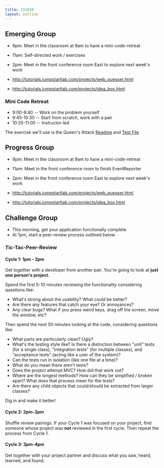 ```yaml
---
title: 131010
layout: outline
---
```


## Emerging Group

* 9pm: Meet in the classroom at 9am to have a mini-code-retreat
* 11am: Self-directed work / exercises
* 2pm: Meet in the front conference room East to explore next week's work

* http://tutorials.jumpstartlab.com/projects/web_guesser.html
* http://tutorials.jumpstartlab.com/projects/idea_box.html

### Mini Code Retreat

* 9:00-9:40 -- Work on the problem yourself
* 9:45-10:30 -- Start from scratch, work with a pair
* 10:35-11:00 -- Instructor-led

The exercise we'll use is the Queen's Attack [Readme](https://github.com/kytrinyx/exercism.io/blob/master/assignments/shared/queen-attack.md) and [Test File](https://github.com/kytrinyx/exercism.io/blob/master/assignments/ruby/queen-attack/queen-attack_test.rb)

## Progress Group

* 9pm: Meet in the classroom at 9am to have a mini-code-retreat
* 11am: Meet in the front conference room to finish EventReporter
* 2pm: Meet in the front conference room East to explore next week's work

* http://tutorials.jumpstartlab.com/projects/web_guesser.html
* http://tutorials.jumpstartlab.com/projects/idea_box.html

## Challenge Group

* This morning, get your application functionally complete
* At 1pm, start a peer-review process outlined below

### Tic-Tac-Peer-Review

#### Cycle 1: 1pm - 2pm

Get together with a developer from another pair. You're going to look at **just one person's project**. 

Spend the first 5-10 minutes reviewing the functionality considering questions like:

* What's strong about the usability? What could be better?
* Are there any features that catch your eye? Or annoyances?
* Any clear bugs? What if you press weird keys, drag off the screen, move the window, etc?

Then spend the next 50 minutes looking at the code, considering questions like:

* What parts are particularly clean? Ugly?
* What's the testing style like? Is there a distinction between "unit" tests (for a single class), "integration tests" (for multiple classes), and "acceptance tests" (acting like a user of the system)?
* Can the tests run in isolation (like one file at a time)?
* What do you mean there aren't tests?
* Does the project attempt MVC? How did that work out?
* Where are the longest methods? How can they be simplified / broken apart? What does that process mean for the tests?
* Are there any child objects that could/should be extracted from larger classes?

Dig in and make it better!

#### Cycle 2: 2pm-3pm

Shuffle review pairings. If your Cycle 1 was focused on your project, find someone whose project was **not** reviewed in the first cycle. Then repeat the process from Cycle 1.

#### Cycle 3: 3pm-4pm

Get together with your project partner and discuss what you saw, heard, learned, and found.